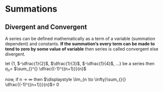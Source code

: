 # Summations
## Divergent and Convergent
A series can be defined mathematically as a term of a variable (summation dependent) and constants. **If the summation’s every term can be made to tend to zero by some value of variable** then series is called convergent else divergent.

let {1, $-\dfrac{1}{2}$, $\dfrac{1}{3}$, $-\dfrac{1}{4}$, ...} be a series then $a_n$= $\sum_{}^{} \dfrac{(-1)^{(n+1)}}{n}$

now, if n $\longrightarrow$ $\infty$ then $\displaystyle \lim_{n \to \infty}\sum_{}{} \dfrac{(-1)^{(n+1)}}{n}$= 0


